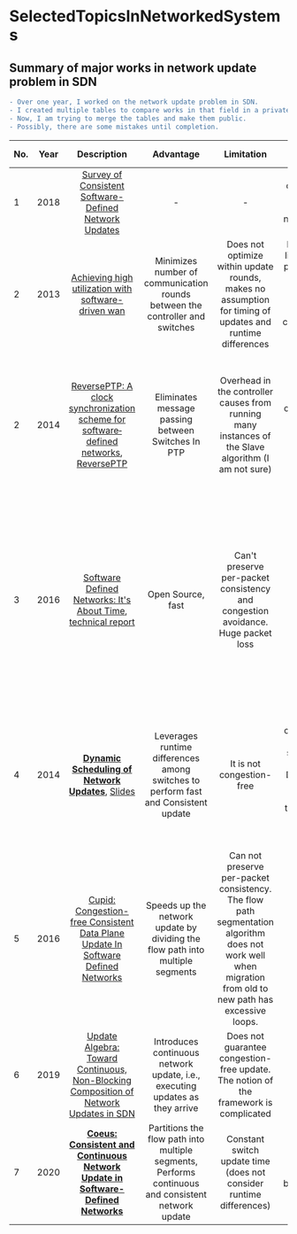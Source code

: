 # SelectedTopicsInNetworkedSystems

## Summary of major works in network update problem in SDN <br>
```diff
- Over one year, I worked on the network update problem in SDN.
- I created multiple tables to compare works in that field in a private repository.
- Now, I am trying to merge the tables and make them public.
- Possibly, there are some mistakes until completion.
```


No.|Year|Description|Advantage|Limitation| Summary | Evaluation Results |
-|:------:|:--------------------------------:|:-------------:|:--------: |:---------:|:----:|
1|2018|[Survey of Consistent Software-Defined Network Updates](https://ieeexplore.ieee.org/document/8500100/)| - | - | a survey and comparison of works of Consistent network update in SDN | -
2| 2013 | [Achieving high utilization with software-driven wan](https://dl.acm.org/doi/pdf/10.1145/2486001.2486012) | Minimizes number of communication rounds between the controller and switches | Does not optimize within update rounds, makes no assumption for timing of updates and runtime differences | Leverages the link slack (s) to perform update in multiple rounds, e.g., s=10% (0.1) ==> ceil(1/0.1)-1=9 rounds of update.
2|2014|[ReversePTP: A clock synchronization scheme for software‐defined networks](https://onlinelibrary.wiley.com/doi/10.1002/nem.1942), [ReversePTP](https://dl.acm.org/doi/pdf/10.1145/2620728.2620764)| Eliminates message passing between Switches In PTP| Overhead in the controller causes from running many instances of the Slave algorithm (I am not sure)|Direction of clocks are from switches (masters) to Controller (Slave).| # of messages per second is twice comparing with PTP. No significant CPU utilization difference between PTP and REVERSEPTP.
3|2016|[Software Defined Networks: It's About Time](https://ieeexplore.ieee.org/document/7524418), [technical report](https://arxiv.org/pdf/1505.03421.pdf)| Open Source, fast| Can't preserve per-packet consistency and congestion avoidance. Huge packet loss|  - | #Of switches does not affect Packet loss. Packet loss is greater than B4 and SWAN. Time4+B4 and Time4+SWAN (hybrid mode) result the same level of packet loss comparing with SWAN & B4.
4|2014|**[Dynamic Scheduling of Network Updates](https://xinjin.github.io/files/SIGCOMM14_Dionysus.pdf)**, [Slides](https://xinjin.github.io/files/SIGCOMM14_Dionysus_slides.pptx)| Leverages runtime differences among switches to perform fast and Consistent update | It is not congestion-free | Multiple ordering of operations may exist for the same network update, Dionysus uses runtime properties of the switches to perform fast network update.  | Dionysus was compared with SWAN and OneShot. Dionysus has less over subscription and update time than SWAN and acts better in failure recovery.
5 | 2016 | [Cupid: Congestion-free Consistent Data Plane Update In Software Defined Networks](https://ieeexplore.ieee.org/document/7524420)| Speeds up the network update by dividing the flow path into multiple segments| Can not preserve per-packet consistency. The flow path segmentation algorithm does not work well when migration from old to new path has excessive loops.| Introduces a flow path segmentation algorithm| Faster than [Dionysus](https://xinjin.github.io/files/SIGCOMM14_Dionysus.pdf). It seems the segmentation algorithm does not produce maximum number of segments (fig 7).
6 | 2019 | [Update Algebra: Toward Continuous, Non-Blocking Composition of Network Updates in SDN](https://ieeexplore.ieee.org/document/8737618)| Introduces continuous network update, i.e., executing updates as they arrive | Does not guarantee congestion-free update. The notion of the framework is complicated || Reduces update time and number of update operations.
7 | 2020 | **[Coeus: Consistent and Continuous Network Update in Software-Defined Networks](https://ieeexplore.ieee.org/document/9155392)**| Partitions the flow path into multiple segments, Performs continuous and consistent network update | Constant switch update time (does not consider runtime differences) | Partitioning algorithm is based on [Cupid](https://ieeexplore.ieee.org/document/7524420)| Less update time and executed operations than [Cupid](https://ieeexplore.ieee.org/document/7524420).
